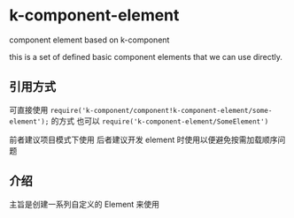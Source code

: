 # k-component-element
component element based on k-component

this is a set of defined basic component elements that we can use directly.

## 引用方式

可直接使用 `require('k-component/component!k-component-element/some-element');` 的方式
也可以 `require('k-component-element/SomeElement')`

前者建议项目模式下使用
后者建议开发 element 时使用以便避免按需加载顺序问题

## 介绍
主旨是创建一系列自定义的 Element 来使用